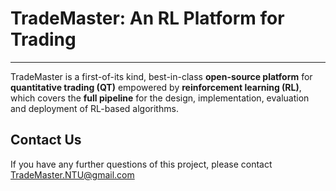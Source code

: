 # TradeMaster: An RL Platform for Trading

***
TradeMaster is a first-of-its kind, best-in-class __open-source platform__ for __quantitative trading (QT)__ empowered by __reinforcement learning (RL)__, which covers the __full pipeline__ for the design, implementation, evaluation and deployment of RL-based algorithms.

## Contact Us
If you have any further questions of this project, please contact [TradeMaster.NTU@gmail.com](TradeMaster.NTU@gmail.com)
